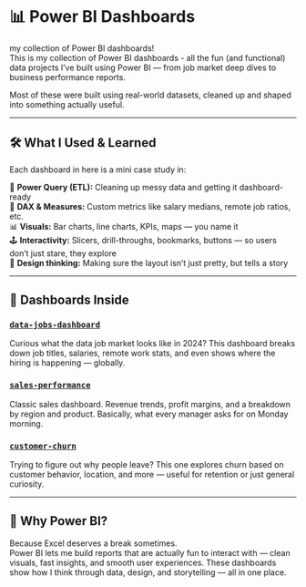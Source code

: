 # 📊 Power BI Dashboards

my collection of Power BI dashboards!  
This is my collection of Power BI dashboards - all the fun (and functional) data projects I’ve built using Power BI — from job market deep dives to business performance reports.

Most of these were built using real-world datasets, cleaned up and shaped into something actually useful.  

---

## 🛠️ What I Used & Learned

Each dashboard in here is a mini case study in:

🧹 **Power Query (ETL):** Cleaning up messy data and getting it dashboard-ready  
📐 **DAX & Measures:** Custom metrics like salary medians, remote job ratios, etc.  
📊 **Visuals:** Bar charts, line charts, KPIs, maps — you name it  
🕹️ **Interactivity:** Slicers, drill-throughs, bookmarks, buttons — so users don’t just stare, they explore  
🎨 **Design thinking:** Making sure the layout isn’t just pretty, but tells a story

---

## 📂 Dashboards Inside

### [`data-jobs-dashboard`](./data-jobs-dashboard)
Curious what the data job market looks like in 2024? This dashboard breaks down job titles, salaries, remote work stats, and even shows where the hiring is happening — globally.

### [`sales-performance`](./sales-performance)
Classic sales dashboard. Revenue trends, profit margins, and a breakdown by region and product. Basically, what every manager asks for on Monday morning.

### [`customer-churn`](./customer-churn)
Trying to figure out why people leave? This one explores churn based on customer behavior, location, and more — useful for retention or just general curiosity.

---

## 🤔 Why Power BI?

Because Excel deserves a break sometimes.  
Power BI lets me build reports that are actually fun to interact with — clean visuals, fast insights, and smooth user experiences. These dashboards show how I think through data, design, and storytelling — all in one place.

